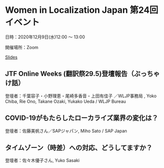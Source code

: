 # Women in Localization Japan 第24回イベント 

日時：2020年12月9日(水)12:00 ～ 13:00

開催場所：Zoom

[Slides](https://drive.google.com/drive/u/1/folders/1rARZIbl0EsFZiurfKSdWfe-6MBKenoEA)

## JTF Online Weeks (翻訳祭29.5)登壇報告（ぶっちゃけ話）
登壇者：千葉容子・小野理恵・尾崎多香音・上田有佳子 ／WLJP事務局 , Yoko Chiba, Rie Ono, Takane Ozaki, Yukako Ueda / WLJP Bureau

## COVID-19がもたらしたローカライズ業界の変化は？
登壇者：佐藤美帆さん／SAPジャパン, Miho Sato / SAP Japan

## タイムゾーン（時差）への対応、どうしてますか？
登壇者：佐々木優子さん, Yuko Sasaki


